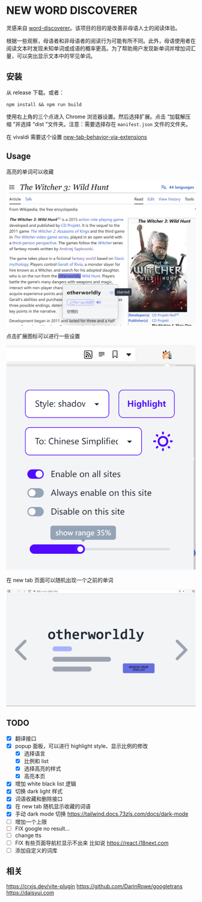# NEW WORD DISCOVERER

灵感来自 [word-discoverer](https://github.com/mechatroner/word-discoverer)。该项目的目的是改善非母语人士的阅读体验。

根据一些观察，母语者和非母语者的阅读行为可能有所不同。此外，母语使用者在阅读文本时发现未知单词或成语的概率更高。为了帮助用户发现新单词并增加词汇量，可以突出显示文本中的罕见单词。

## 安装

从 release 下载。或者：

```
npm install && npm run build
```

使用右上角的三个点进入 Chrome 浏览器设置。然后选择扩展。点击 “加载解压缩 ”并选择 “dist ”文件夹。注意：需要选择存在 `manifest.json` 文件的文件夹。

在 vivaldi 需要这个设置 [new-tab-behavior-via-extensions](https://vivaldi.com/blog/new-tab-behavior-via-extensions/)

## Usage

高亮的单词可以收藏

![Highlight and collect new words](images/highlight.png)

点击扩展图标可以进行一些设置

![change setting](images/setting.png)

在 new tab 页面可以随机出现一个之前的单词

![new tab](images/newtab.png)

## TODO

- [x] 翻译接口
- [x] popup 面板，可以进行 highlight style、显示比例的修改
    - [x] 选择语言
    - [x] 比例和 list
    - [x] 选择高亮的样式
    - [x] 高亮本页
- [x] 增加 white black list 逻辑
- [x] 切换 dark light 样式
- [x] 词语收藏和删除接口
- [x] 在 new tab 随机显示收藏的词语
- [x] 手动 dark mode 切换 https://tailwind.docs.73zls.com/docs/dark-mode
- [ ] 增加一个上限
- [ ] FIX google no result...
- [ ] change tts
- [ ] FIX 有些页面导航栏显示不出来 比如说 https://react.i18next.com
- [ ] 添加自定义的词库

## 相关

https://crxjs.dev/vite-plugin
https://github.com/DarinRowe/googletrans
https://daisyui.com